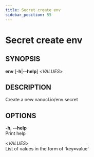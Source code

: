 ```yaml
---
title: Secret create env
sidebar_position: 55
---
```


# Secret create env

## SYNOPSIS

**env** \[**-h**\|**--help**\] \<*VALUES*\>

## DESCRIPTION

Create a new nanocl.io/env secret

## OPTIONS

**-h**, **--help**  
Print help

\<*VALUES*\>  
List of values in the form of \`key=value\`
